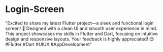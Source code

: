 # Login-Screen
"Excited to share my latest Flutter project—a sleek and functional login screen! 🎉 Designed with a clean UI and smooth user experience in mind. This project showcases my skills in Flutter and Dart, focusing on intuitive design and responsive layouts.  Your feedback is highly appreciated! 😊  #Flutter #Dart #UIUX #AppDevelopment"
